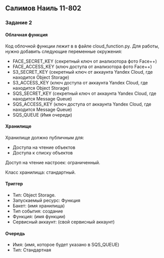 
## Салимов Наиль 11-802

### Задание 2

#### Облачная функция

Код облочной функции лежит в в файле cloud_function.py. Для работы, нужно добавить следующие переменные окружения:

- FACE_SECRET_KEY (секретный ключ от анализотора фото Face++)
- FACE_ACCESS_KEY (ключ доступа от анализотора фото Face++)
- S3_SECRET_KEY   (секретный ключ от аккаунта Yandex Cloud, где находится Object Storage)
- S3_ACCESS_KEY   (ключ доступа от аккаунта Yandex Cloud, где находится Object Storage)
- SQS_SECRET_KEY  (секретный ключ от аккаунта Yandex Cloud, где находится Message Queue)
- SQS_ACCESS_KEY  (ключ доступа от аккаунта Yandex Cloud, где находится Message Queue)
- SQS_QUEUE       (Имя очереди)


#### Хранилище

Хранилище должно публичным для:

- Доступа на чтение объектов
- Доступа к списку объектов

Доступ на чтение настроек: ограниченный. 

Класс хранилища: стандартный. 


#### Триггер

- Тип: Object Storage.
- Запускаемый ресурс: Функция
- Бакет: (имя хранилища)
- Тип события: создание
- Функция: (имя функции)
- Сервисный аккаунт: (свой сервисный аккаунт)

#### Очередь

- Имя: (имя, которое будет указано в SQS_QUEUE)
- Тип: Стандартная